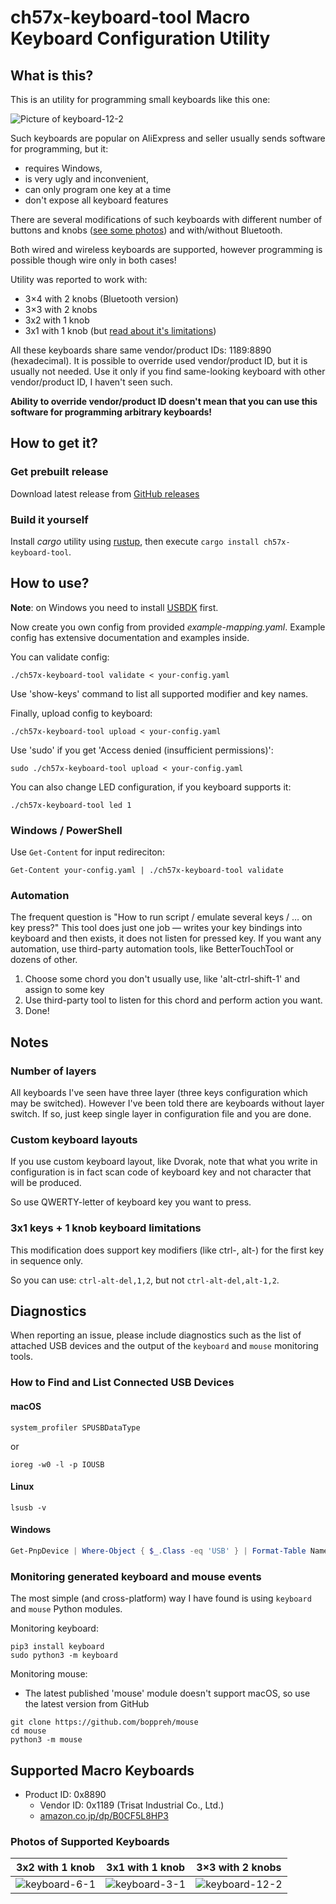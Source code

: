 # ch57x-keyboard-tool Macro Keyboard Configuration Utility

## What is this?

This is an utility for programming small keyboards like this one:

![Picture of keyboard-12-2](doc/keyboard-12-2.png)

Such keyboards are popular on AliExpress and seller usually sends software
for programming, but it:
* requires Windows,
* is very ugly and inconvenient,
* can only program one key at a time
* don't expose all keyboard features

There are several modifications of such keyboards with different number of
buttons and knobs ([see some photos](#photos)) and with/without Bluetooth.

Both wired and wireless keyboards are supported, however programming
is possible though wire only in both cases!

Utility was reported to work with:
* 3×4 with 2 knobs (Bluetooth version)
* 3×3 with 2 knobs
* 3x2 with 1 knob
* 3x1 with 1 knob (but [read about it's limitations](#3x1-keys--1-knob-keyboard-limitations))

All these keyboards share same vendor/product IDs: 1189:8890 (hexadecimal).
It is possible to override used vendor/product ID, but it is usually not needed.
Use it only if you find same-looking keyboard with other vendor/product ID,
I haven't seen such.

**Ability to override vendor/product ID doesn't mean that you can use
this software for programming arbitrary keyboards!**

## How to get it?

### Get prebuilt release

Download latest release from [GitHub releases](https://github.com/kriomant/ch57x-keyboard-tool/releases)

### Build it yourself

Install *cargo* utility using [rustup](https://rustup.rs/), then execute
`cargo install ch57x-keyboard-tool`.

## How to use?

**Note**: on Windows you need to install [USBDK](https://github.com/daynix/UsbDk/releases) first.

Now create you own config from provided *example-mapping.yaml*. Example
config has extensive documentation and examples inside.

You can validate config:

```shell
./ch57x-keyboard-tool validate < your-config.yaml
```

Use 'show-keys' command to list all supported modifier and key names.

Finally, upload config to keyboard:

```shell
./ch57x-keyboard-tool upload < your-config.yaml
```

Use 'sudo' if you get 'Access denied (insufficient permissions)':

    sudo ./ch57x-keyboard-tool upload < your-config.yaml

You can also change LED configuration, if you keyboard supports it:

```shell
./ch57x-keyboard-tool led 1
```

### Windows / PowerShell

Use `Get-Content` for input redireciton:

    Get-Content your-config.yaml | ./ch57x-keyboard-tool validate

### Automation

The frequent question is "How to run script / emulate several keys / … on key press?"
This tool does just one job — writes your key bindings into keyboard and then exists, it does not
listen for pressed key. If you want any automation, use third-party automation tools, like BetterTouchTool
or dozens of other.

1. Choose some chord you don't usually use, like 'alt-ctrl-shift-1' and assign to some key
2. Use third-party tool to listen for this chord and perform action you want.
3. Done!

## Notes

### Number of layers

All keyboards I've seen have three layer (three keys configuration which
may be switched). However I've been told there are keyboards without
layer switch. If so, just keep single layer in configuration file and you
are done.

### Custom keyboard layouts

If you use custom keyboard layout, like Dvorak, note that what you
write in configuration is in fact scan code of keyboard key and not
character that will be produced.

So use QWERTY-letter of keyboard key you want to press.

### 3x1 keys + 1 knob keyboard limitations

This modification does support key modifiers (like ctrl-, alt-) for the first key in sequence only.

So you can use: `ctrl-alt-del,1,2`, but not `ctrl-alt-del,alt-1,2`.

## Diagnostics

When reporting an issue, please include diagnostics such as the list of attached USB devices and the output of the `keyboard` and `mouse` monitoring tools.

### How to Find and List Connected USB Devices

#### macOS

```shell
system_profiler SPUSBDataType
```

or

```shell
ioreg -w0 -l -p IOUSB
```

#### Linux

```shell
lsusb -v
```

#### Windows

```powershell
Get-PnpDevice | Where-Object { $_.Class -eq 'USB' } | Format-Table Name, DeviceID, Manufacturer, Status, Description -AutoSize
```

### Monitoring generated keyboard and mouse events

The most simple (and cross-platform) way I have found is using `keyboard` and `mouse` Python modules.

Monitoring keyboard:

```shell
pip3 install keyboard
sudo python3 -m keyboard
```

Monitoring mouse:
* The latest published 'mouse' module doesn't support macOS, so use the latest version from GitHub

```shell
git clone https://github.com/boppreh/mouse
cd mouse
python3 -m mouse
```

## Supported Macro Keyboards

* Product ID: 0x8890
    * Vendor ID: 0x1189  (Trisat Industrial Co., Ltd.)
    * [amazon.co.jp/dp/B0CF5L8HP3](https://www.amazon.co.jp/dp/B0CF5L8HP3)

### Photos of Supported Keyboards

| 3x2 with 1 knob                       | 3x1 with 1 knob                       | 3×3 with 2 knobs                        |
| ------------------------------------- | ------------------------------------- | --------------------------------------- |
| ![keyboard-6-1](doc/keyboard-6-1.png) | ![keyboard-3-1](doc/keyboard-3-1.jpg) | ![keyboard-12-2](doc/keyboard-12-2.png) |
